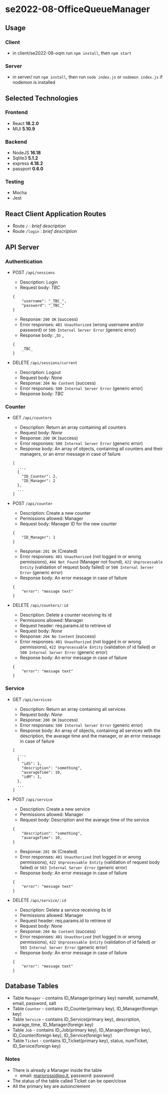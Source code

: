 # se2022-08-OfficeQueueManager

## Usage

### Client

- in client/se2022-08-oqm run `npm install`, then `npm start`

### Server

- in server/ run `npm install`, then run `node index.js` or `nodemon index.js` if nodemon is installed

## Selected Technologies

### Frontend

- React **18.2.0**
- MUI **5.10.9**

### Backend

- NodeJS **16.18**
- Sqlite3 **5.1.2**
- express **4.18.2**
- passport **0.6.0**

### Testing

- Mocha
- Jest

## React Client Application Routes

- Route `/` : _brief description_
- Route `/login` : _brief description_

## API Server

### Authentication

- POST `/api/sessions`

  - Description: Login
  - Request body: _TBC_

  ```
  {
      "username": "_TBC_",
      "password": "_TBC_"
  }
  ```

  - Response: `200 OK` (success)
  - Error responses: `401 Unauthorized` (wrong username and/or password) or `500 Internal Server Error` (generic error)
  - Response body: _to _

  ```
  {
      _TBC_
  }
  ```

- DELETE `/api/sessions/current`

  - Description: Logout
  - Request body: _None_
  - Response: `204 No Content` (success)
  - Error responses: `500 Internal Server Error` (generic error)
  - Response body: _TBC_

### Counter

- GET `/api/counters`

  - Description: Return an array containing all counters
  - Request body: _None_
  - Response: `200 OK` (success)
  - Error responses: `500 Internal Server Error` (generic error)
  - Response body: An array of objects, containing all counters and their managers, or an error message in case of failure

  ```
  [
    ...,
    {
      "ID_Counter": 2,
      "ID_Manager": 2
    },
    ...
  ]
  ```

- POST `/api/counter`

  - Description: Create a new counter
  - Permissions allowed: Manager
  - Request body: Manager ID for the new counter

  ```
  {
      "ID_Manager": 1
  }
  ```

  - Response: `201 OK` (Created)
  - Error responses: `401 Unauthorized` (not logged in or wrong permissions), `404 Not Found` (Manager not found), `422 Unprocessable Entity` (validation of request body failed) or `500 Internal Server Error` (generic error)
  - Response body: An error message in case of failure

  ```
  {
      "error": "message text"
  }
  ```

- DELETE `/api/counters/:id`

  - Description: Delete a counter receiving its id
  - Permissions allowed: Manager
  - Request header: req.params.id to retrieve id
  - Request body: _None_
  - Response: `204 No Content` (success)
  - Error responses: `401 Unauthorized` (not logged in or wrong permissions), `422 Unprocessable Entity` (validation of id failed) or `500 Internal Server Error` (generic error)
  - Response body: An error message in case of failure

  ```
  {
      "error": "message text"
  }
  ```

### Service

- GET `/api/services`

  - Description: Return an array containing all services
  - Request body: _None_
  - Response: `200 OK` (success)
  - Error responses: `500 Internal Server Error` (generic error)
  - Response body: An array of objects, containing all services with the description, the avarage time and the manager, or an error message in case of failure

  ```
  [
    ...,
    {
      "idS": 1,
      "description": "something",
      "avarageTime": 10,
      "idM": 1,
    },
    ...
  ]
  ```

- POST `/api/service`

  - Description: Create a new service
  - Permissions allowed: Manager
  - Request body: Description and the avarage time of the service

  ```
  {
      "description": "something",
      "avarageTime": 10,
  }
  ```

  - Response: `201 OK` (Created)
  - Error responses: `401 Unauthorized` (not logged in or wrong permissions), `422 Unprocessable Entity` (validation of request body failed) or `503 Internal Server Error` (generic error)
  - Response body: An error message in case of failure

  ```
  {
      "error": "message text"
  }
  ```

- DELETE `/api/service/:id`

  - Description: Delete a service receiving its id
  - Permissions allowed: Manager
  - Request header: req.params.id to retrieve id
  - Request body: _None_
  - Response: `204 No Content` (success)
  - Error responses: `401 Unauthorized` (not logged in or wrong permissions), `422 Unprocessable Entity` (validation of id failed) or `503 Internal Server Error` (generic error)
  - Response body: An error message in case of failure

  ```
  {
      "error": "message text"
  }
  ```

## Database Tables

- Table `Manager` - contains ID_Manager(primary key) nameM, surnameM, email, password, salt
- Table `Counter` - contains ID_Counter(primary key), ID_Manager(foreign key)
- Table `Service` - contains ID_Service(primary key), description, avarage_time, ID_Manager(foreign key)
- Table `Job` - contains ID_Job(primary key), ID_Manager(foreign key), ID_Counter(foreign key), ID_Service(foreign key)
- Table `Ticket` - contains ID_Ticket(primary key), status, numTicket, ID_Service(foreign key)

### Notes

- There is already a Manager inside the table
  - email: mariorossi@po.it, password: password
- The status of the table called Ticket can be open/close
- All the primary key are autoincrement